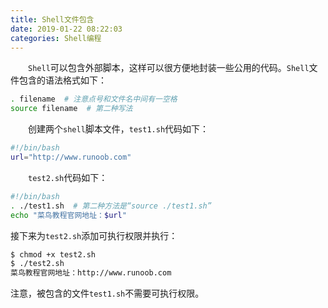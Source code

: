 ```yaml
---
title: Shell文件包含
date: 2019-01-22 08:22:03
categories: Shell编程
---
```

&emsp;&emsp;`Shell`可以包含外部脚本，这样可以很方便地封装一些公用的代码。`Shell`文件包含的语法格式如下：

``` bash
. filename  # 注意点号和文件名中间有一空格
source filename  # 第二种写法
```

&emsp;&emsp;创建两个`shell`脚本文件，`test1.sh`代码如下：

``` bash
#!/bin/bash
url="http://www.runoob.com"
```

&emsp;&emsp;`test2.sh`代码如下：

``` bash
#!/bin/bash
. ./test1.sh  # 第二种方法是“source ./test1.sh”
echo "菜鸟教程官网地址：$url"
```

接下来为`test2.sh`添加可执行权限并执行：

``` bash
$ chmod +x test2.sh
$ ./test2.sh
菜鸟教程官网地址：http://www.runoob.com
```

注意，被包含的文件`test1.sh`不需要可执行权限。